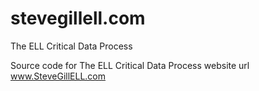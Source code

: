 # stevegillell.com
The ELL Critical Data Process

Source code for The ELL Critical Data Process website url www.SteveGillELL.com
